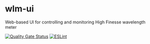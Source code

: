 # wlm-ui
Web-based UI for controlling and monitoring High Finesse wavelength meter

[![Quality Gate Status](https://sonarcloud.io/api/project_badges/measure?project=snu-quiqcl_wlm-ui&metric=alert_status)](https://sonarcloud.io/summary/new_code?id=snu-quiqcl_wlm-ui)
[![ESLint](https://github.com/snu-quiqcl/wlm-ui/actions/workflows/eslint.yml/badge.svg?branch=develop)](https://github.com/snu-quiqcl/wlm-ui/actions/workflows/eslint.yml)

